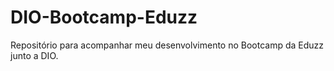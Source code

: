 # DIO-Bootcamp-Eduzz
Repositório para acompanhar meu desenvolvimento no Bootcamp da Eduzz junto a DIO. 
